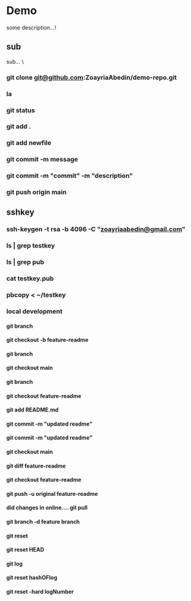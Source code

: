 # Demo
some description...!

## sub
sub...
\
### git clone git@github.com:ZoayriaAbedin/demo-repo.git
### la
### git status
### git add .
### git add newfile
### git commit -m message
### git commit -m "commit" -m "description"
### git push origin main
##  sshkey
### ssh-keygen -t rsa -b 4096 -C "zoayriaabedin@gmail.com"
###  ls | grep testkey
### ls | grep pub
### cat testkey.pub
### pbcopy < ~/testkey

### local development
#### git branch
#### git checkout -b feature-readme
#### git branch
#### git checkout main

#### git branch
#### git checkout feature-readme

#### git add README.md
#### git commit -m "updated readme"
#### git commit -m "updated readme"
#### git checkout main
#### git diff feature-readme
#### git checkout feature-readme
#### git push -u original feature-readme
#### did changes in online.... git pull
#### git branch -d feature branch

#### git reset

#### git reset HEAD
#### git log
#### git reset hashOFlog
#### git reset -hard logNumber
